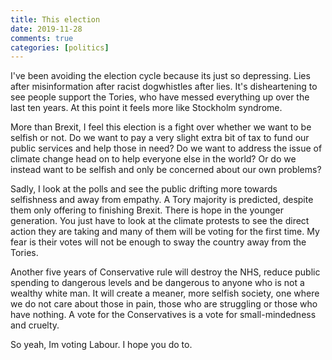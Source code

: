 ```yaml
---   
title: This election  
date: 2019-11-28 
comments: true  
categories: [politics]  
---  
```


I've been avoiding the election cycle because its just so depressing. Lies after misinformation after racist dogwhistles after lies. It's disheartening to see people support the Tories, who have messed everything up over the last ten years. At this point it feels more like Stockholm syndrome.  

<!--more-->  

More than Brexit, I feel this election is a fight over whether we want to be selfish or not. Do we want to pay a very slight extra bit of tax to fund our public services and help those in need? Do we want to address the issue of climate change head on to help everyone else in the world? Or do we instead want to be selfish and only be concerned about our own problems?  

Sadly, I look at the polls and see the public drifting more towards selfishness and away from empathy. A Tory majority is predicted, despite them only offering to finishing Brexit. There is hope in the younger generation. You just have to look at the climate protests to see the direct action they are taking and many of them will be voting for the first time. My fear is their votes will not be enough to sway the country away from the Tories.  

Another five years of Conservative rule will destroy the NHS, reduce public spending to dangerous levels and be dangerous to anyone who is not a wealthy white man. It will create a meaner, more selfish society, one where we do not care about those in pain, those who are struggling or those who have nothing. A vote for the Conservatives is a vote for small-mindedness and cruelty.  

So yeah, Im voting Labour. I hope you do to.  

